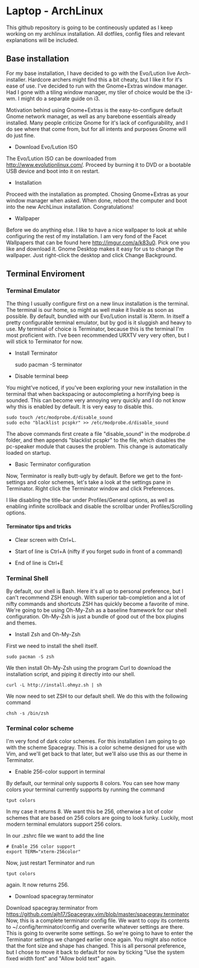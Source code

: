 Laptop - ArchLinux
===========

This github repository is going to be contineously updated as I keep working on my
archlinux installation. All dotfiles, config files and relevant explanations will be included.

## Base installation

For my base installation, I have decided to go with the Evo/Lution live Arch-installer. Hardcore archers might find this a bit cheaty, but I like it for it's ease of use. I've decided to run with the Gnome+Extras window manager. Had I gone with a tiling window manager, my tiler of choice would be the i3-wm. I might do a separate guide on i3.

Motivation behind using Gnome+Extras is the easy-to-configure default Gnome network manager, as well as any barebone essentials already installed. Many people criticize Gnome for it's lack of configurability, and I do see where that come from, but for all intents and purposes Gnome will do just fine. 

* Download Evo/Lution ISO

The Evo/Lution ISO can be downloaded from http://www.evolutionlinux.com/. Proceed by burning it to DVD or a bootable USB device and boot into it on restart.

* Installation

Proceed with the installation as prompted. Chosing Gnome+Extras as your window manager when asked.
When done, reboot the computer and boot into the new ArchLinux installation. Congratulations!

* Wallpaper 

Before we do anything else. I like to have a nice wallpaper to look at while configuring the rest of my installation.
I am very fond of the Facet Wallpapers that can be found here http://imgur.com/a/k83u0.
Pick one you like and download it. Gnome Desktop makes it easy for us to change the wallpaper. Just right-click the desktop and click Change Background.

## Terminal Enviroment

### Terminal Emulator

The thing I usually configure first on a new linux installation is the terminal. The terminal is our home, so
might as well make it livable as soon as possible. By default, bundled with our Evo/Lution install is Xterm.
In itself a pretty configurable terminal emulator, but by god is it sluggish and heavy to use. My terminal of choice is Terminator, because this is the terminal I'm most proficient with. I've been recommended URXTV very very often, but I will stick to Terminator for now.

* Install Terminator

    sudo pacman -S terminator
    
* Disable terminal beep

You might've noticed, if you've been exploring your new installation in the terminal that when backspacing or autocompleting a horrifying beep is sounded. This can become very annoying very quickly and I do not know why this is enabled by default. It is very easy to disable this.

    sudo touch /etc/modprobe.d/disable_sound
    sudo echo "blacklist pcspkr" >> /etc/modprobe.d/disable_sound

The above commands first create a file "disable_sound" in the modprobe.d folder, and then appends "blacklist pcspkr" to the file, which disables the pc-speaker module that causes the problem. This change is automatically loaded on startup.

* Basic Terminator configuration

Now, Terminator is really butt-ugly by default. Before we get to the font-settings and color schemes, let's take a look at the settings pane in Terminator. Right click the Terminator window and click Preferences.

I like disabling the title-bar under Profiles/General options, as well as enabling infinite scrollback and disable the scrollbar under Profiles/Scrolling options.

#### Terminator tips and tricks

* Clear screen with Ctrl+L. 
    
* Start of line is Ctrl+A (nifty if you forget sudo in front of a command)

* End of line is Ctrl+E

### Terminal Shell

By default, our shell is Bash. Here it's all up to personal preference, but I can't recommend ZSH enough. With superior tab-completion and a lot of nifty commands and shortcuts ZSH has quickly become a favorite of mine. We're going to be using Oh-My-Zsh as a baseline framework for our shell configuration. Oh-My-Zsh is just a bundle of good out of the box plugins and themes.

* Install Zsh and Oh-My-Zsh

First we need to install the shell itself.

    sudo pacman -S zsh
    
We then install Oh-My-Zsh using the program Curl to download the installation script, and piping it directly into our shell.

    curl -L http://install.ohmyz.sh | sh
    
We now need to set ZSH to our default shell. We do this with the following command

    chsh -s /bin/zsh
    
### Terminal color scheme

I'm very fond of dark color schemes. For this installation I am going to go with the scheme Spacegray. This is a color scheme designed for use with Vim, and we'll get back to that later, but we'll also use this as our theme in Terminator.

* Enable 256-color support in terminal

By default, our terminal only supports 8 colors. You can see how many colors your terminal currently supports by running the command

    tput colors

In my case it returns 8.
We want this be 256, otherwise a lot of color schemes that are based on 256 colors are going to look funky. Luckily, most modern terminal emulators support 256 colors.

In our .zshrc file we want to add the line

    # Enable 256 color support
    export TERM="xterm-256color"
    
Now, just restart Terminator and run

    tput colors
    
again. It now returns 256. 

* Download spacegray.terminator

Download spacegray.terminator from https://github.com/ajh17/Spacegray.vim/blob/master/spacegray.terminator
Now, this is a complete terminator config file. We want to copy its contents to ~/.config/terminator/config and overwrite whatever settings are there. This is going to overwrite some settings. So we're going to have to enter the Terminator settings we changed earlier once again. You might also notice that the font size and shape has changed. This is all personal preference, but I chose to move it back to default for now by ticking "Use the system fixed width font" and "Allow bold text" again.







